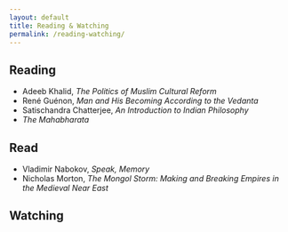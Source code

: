 ```yaml
---
layout: default
title: Reading & Watching
permalink: /reading-watching/
---
```

## Reading

* Adeeb Khalid, *The Politics of Muslim Cultural Reform*
* René Guénon, *Man and His Becoming According to the Vedanta*
* Satischandra Chatterjee, *An Introduction to Indian Philosophy*
* *The Mahabharata*

## Read

* Vladimir Nabokov, *Speak, Memory*
* Nicholas Morton, *The Mongol Storm: Making and Breaking Empires in the Medieval Near East*

## Watching
